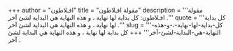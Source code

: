 +++
author = "افـلاطون"
title = "مقولة افـلاطون"
description = '''مقولة افـلاطون: كل بداية لها نهاية ، و هذه النهاية هي البداية لشئ آخر .'''
quote = '''كل بداية لها نهاية ، و هذه النهاية هي البداية لشئ آخر .'''
slug = '''كل-بداية-لها-نهاية-،-و-هذه-النهاية-هي-البداية-لشئ-آخر'''
+++
كل بداية لها نهاية ، و هذه النهاية هي البداية لشئ آخر .
